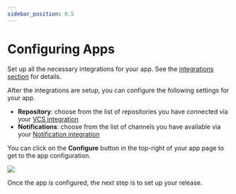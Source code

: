 ```yaml
---
sidebar_position: 0.5
---
```


# Configuring Apps

Set up all the necessary integrations for your app. See the [integrations section](/integrations) for details.

After the integrations are setup, you can configure the following settings for your app.

- **Repository**: choose from the list of repositories you have connected via your [VCS integration](/integrations/version-control)
- **Notifications**: choose from the list of channels you have available via your [Notification integration](/integrations/notification)

You can click on the __Configure__ button in the top-right of your app page to get to the app configuration.

![](/img/app-config.png)

Once the app is configured, the next step is to set up your release.
